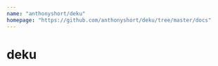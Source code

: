 ```yaml
---
name: "anthonyshort/deku"
homepage: "https://github.com/anthonyshort/deku/tree/master/docs"
---
```

# deku
